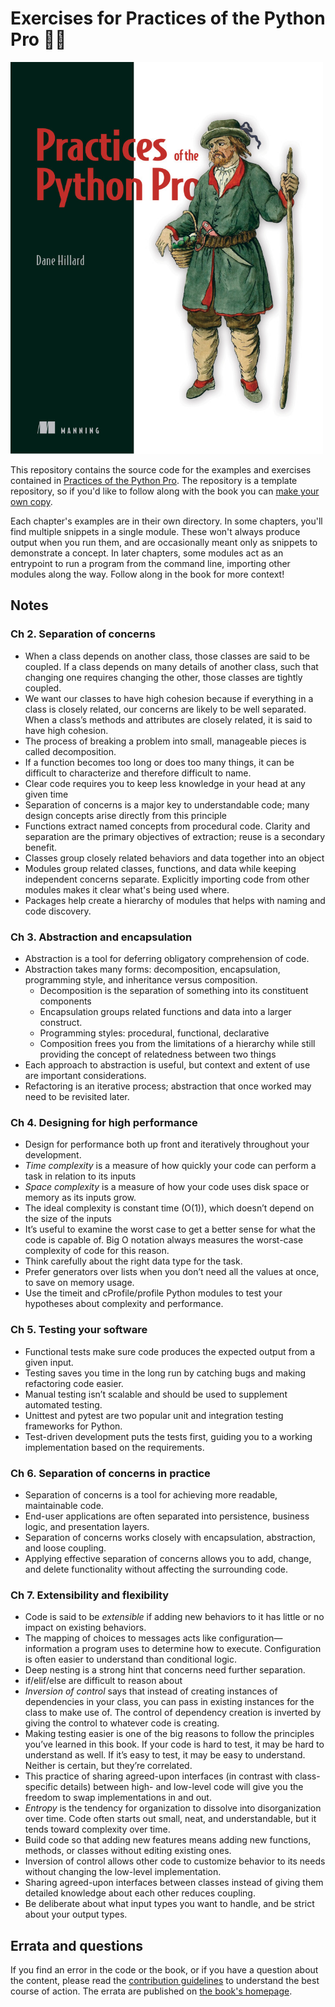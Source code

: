# Exercises for Practices of the Python Pro 🐍📘

<img src="cover.png" width="500" alt="Practices of the Python Pro, a Manning book by Dane Hillard">

This repository contains the source code for the examples and exercises contained in [Practices of the Python Pro](https://bit.ly/the-python-pro).
The repository is a template repository, so if you'd like to follow along with the book you can [make your own copy](https://github.com/daneah/practices-of-the-python-pro/generate).

Each chapter's examples are in their own directory.
In some chapters, you'll find multiple snippets in a single module.
These won't always produce output when you run them, and are occasionally meant only as snippets to demonstrate a concept.
In later chapters, some modules act as an entrypoint to run a program from the command line, importing other modules along the way.
Follow along in the book for more context!

## Notes
### Ch 2. Separation of concerns
- When a class depends on another class, those classes are said to be coupled. If a class depends on many details of another class, such that changing one requires changing the other, those classes are tightly coupled.
- We want our classes to have high cohesion because if everything in a class is closely related, our concerns are likely to be well separated. When a class’s methods and attributes are closely related, it is said to have high cohesion.
- The process of breaking a problem into small, manageable pieces is called decomposition.
- If a function becomes too long or does too many things, it can be difficult to characterize and therefore difficult to name.
- Clear code requires you to keep less knowledge in your head at any given time
- Separation of concerns is a major key to understandable code; many design concepts arise directly from this principle
- Functions extract named concepts from procedural code. Clarity and separation are the primary objectives of extraction; reuse is a secondary benefit.
- Classes group closely related behaviors and data together into an object
- Modules group related classes, functions, and data while keeping independent concerns separate. Explicitly importing code from other modules makes it clear what's being used where.
- Packages help create a hierarchy of modules that helps with naming and code discovery.

### Ch 3. Abstraction and encapsulation
- Abstraction is a tool for deferring obligatory comprehension of code.
- Abstraction takes many forms: decomposition, encapsulation, programming style, and inheritance versus composition.
    - Decomposition is the separation of something into its constituent components
    - Encapsulation groups related functions and data into a larger construct.
    - Programming styles: procedural, functional, declarative
    - Composition frees you from the limitations of a hierarchy while still providing the concept of relatedness between two things
- Each approach to abstraction is useful, but context and extent of use are important considerations.
- Refactoring is an iterative process; abstraction that once worked may need to be revisited later.

### Ch 4. Designing for high performance
- Design for performance both up front and iteratively throughout your development.
- *Time complexity* is a measure of how quickly your code can perform a task in relation to its inputs
- *Space complexity* is a measure of how your code uses disk space or memory as its inputs grow.
- The ideal complexity is constant time (O(1)), which doesn’t depend on the size of the inputs
- It’s useful to examine the worst case to get a better sense for what the code is capable of. Big O notation always measures the worst-case complexity of code for this reason.
- Think carefully about the right data type for the task.
- Prefer generators over lists when you don’t need all the values at once, to save on memory usage.
- Use the timeit and cProfile/profile Python modules to test your hypotheses about complexity and performance.

### Ch 5. Testing your software
- Functional tests make sure code produces the expected output from a given input.
- Testing saves you time in the long run by catching bugs and making refactoring code easier.
- Manual testing isn’t scalable and should be used to supplement automated testing.
- Unittest and pytest are two popular unit and integration testing frameworks for Python.
- Test-driven development puts the tests first, guiding you to a working implementation based on the requirements.

### Ch 6. Separation of concerns in practice
- Separation of concerns is a tool for achieving more readable, maintainable code.
- End-user applications are often separated into persistence, business logic, and presentation layers.
- Separation of concerns works closely with encapsulation, abstraction, and loose coupling.
- Applying effective separation of concerns allows you to add, change, and delete functionality without affecting the surrounding code.

### Ch 7. Extensibility and flexibility
- Code is said to be *extensible* if adding new behaviors to it has little or no impact on existing behaviors.
- The mapping of choices to messages acts like configuration—information a program uses to determine how to execute. Configuration is often easier to understand than conditional logic.
- Deep nesting is a strong hint that concerns need further separation.
- if/elif/else are difficult to reason about
- *Inversion of control* says that instead of creating instances of dependencies in your class, you can pass in existing instances for the class to make use of. The control of dependency creation is inverted by giving the control to whatever code is creating.
- Making testing easier is one of the big reasons to follow the principles you’ve learned in this book. If your code is hard to test, it may be hard to understand as well. If it’s easy to test, it may be easy to understand. Neither is certain, but they’re correlated.
- This practice of sharing agreed-upon interfaces (in contrast with class-specific details) between high- and low-level code will give you the freedom to swap implementations in and out.
- *Entropy* is the tendency for organization to dissolve into disorganization over time. Code often starts out small, neat, and understandable, but it tends toward complexity over time.
- Build code so that adding new features means adding new functions, methods, or classes without editing existing ones.
- Inversion of control allows other code to customize behavior to its needs without changing the low-level implementation.
- Sharing agreed-upon interfaces between classes instead of giving them detailed knowledge about each other reduces coupling.
- Be deliberate about what input types you want to handle, and be strict about your output types.

## Errata and questions

If you find an error in the code or the book, or if you have a question about the content, please read the [contribution guidelines](.github/CONTRIBUTING.md) to understand the best course of action.
The errata are published on [the book's homepage](https://bit.ly/the-python-pro).
